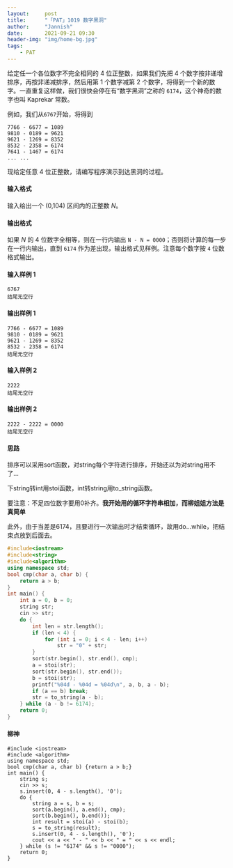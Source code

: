 ```yaml
---
layout:     post
title:      "「PAT」1019 数字黑洞"
author:     "Jannish"
date:       2021-09-21 09:30
header-img: "img/home-bg.jpg"
tags:
    - PAT
---
```


给定任一个各位数字不完全相同的 4 位正整数，如果我们先把 4 个数字按非递增排序，再按非递减排序，然后用第 1 个数字减第 2 个数字，将得到一个新的数字。一直重复这样做，我们很快会停在有“数字黑洞”之称的 `6174`，这个神奇的数字也叫 Kaprekar 常数。

例如，我们从`6767`开始，将得到

```
7766 - 6677 = 1089
9810 - 0189 = 9621
9621 - 1269 = 8352
8532 - 2358 = 6174
7641 - 1467 = 6174
... ...
```

现给定任意 4 位正整数，请编写程序演示到达黑洞的过程。

#### 输入格式

输入给出一个 (0,104) 区间内的正整数 *N*。

#### 输出格式

如果 *N* 的 4 位数字全相等，则在一行内输出 `N - N = 0000`；否则将计算的每一步在一行内输出，直到 `6174` 作为差出现，输出格式见样例。注意每个数字按 `4` 位数格式输出。

#### 输入样例 1

```in
6767
结尾无空行
```

#### 输出样例 1

```out
7766 - 6677 = 1089
9810 - 0189 = 9621
9621 - 1269 = 8352
8532 - 2358 = 6174
结尾无空行
```

#### 输入样例 2

```out
2222
结尾无空行
```

#### 输出样例 2

```out
2222 - 2222 = 0000
结尾无空行
```

#### 思路

排序可以采用sort函数，对string每个字符进行排序，开始还以为对string用不了...

<string>下string转int用stoi函数，int转string用to_string函数。

要注意：不足四位数字要用0补齐。**我开始用的循环字符串相加，而柳姐姐方法是真简单**

此外，由于当差是6174，且要进行一次输出时才结束循环，故用do...while，把结束点放到后面去。

```c++
#include<iostream>
#include<string>
#include<algorithm>
using namespace std;
bool cmp(char a, char b) {
    return a > b;
}
int main() {
    int a = 0, b = 0;
    string str;
    cin >> str;
    do {
        int len = str.length();
        if (len < 4) {
            for (int i = 0; i < 4 - len; i++)
                str = "0" + str;
        }
        sort(str.begin(), str.end(), cmp);
        a = stoi(str);
        sort(str.begin(), str.end());
        b = stoi(str);
        printf("%04d - %04d = %04d\n", a, b, a - b);
        if (a == b) break;
        str = to_string(a - b);
    } while (a - b != 6174);
    return 0;
}
```

#### 柳神

```
#include <iostream>
#include <algorithm>
using namespace std;
bool cmp(char a, char b) {return a > b;}
int main() {
    string s;
    cin >> s;
    s.insert(0, 4 - s.length(), '0');
    do {
        string a = s, b = s;
        sort(a.begin(), a.end(), cmp);
        sort(b.begin(), b.end());
        int result = stoi(a) - stoi(b);
        s = to_string(result);
        s.insert(0, 4 - s.length(), '0');
        cout << a << " - " << b << " = " << s << endl;
    } while (s != "6174" && s != "0000");
    return 0;
}
```

